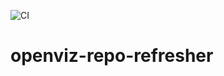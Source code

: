 ![CI](https://github.com/appscodelabs/kubedb-api-refresher/workflows/CI/badge.svg)

# openviz-repo-refresher

